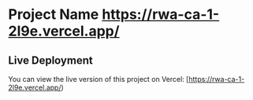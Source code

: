 # Project Name https://rwa-ca-1-2l9e.vercel.app/

## Live Deployment
You can view the live version of this project on Vercel: [https://rwa-ca-1-2l9e.vercel.app/)
